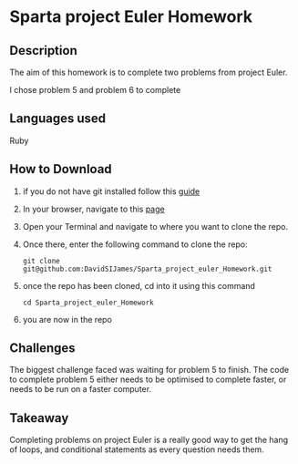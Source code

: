 # Sparta project Euler Homework
## Description

The aim of this homework is to complete two problems from project Euler.

I chose problem 5 and problem 6 to complete

## Languages used

Ruby

## How to Download
1. if you do not have git installed follow this [guide](https://gist.github.com/derhuerst/1b15ff4652a867391f03)
2. In your browser, navigate to this [page](https://github.com/DavidSIJames/Sparta_project_euler_Homework)
3. Open your Terminal and navigate to where you want to clone the repo.
4. Once there, enter the following command to clone the repo:

	```terminal
	git clone git@github.com:DavidSIJames/Sparta_project_euler_Homework.git
	```
5. once the repo has been cloned, cd into it using this command

	```terminal
	cd Sparta_project_euler_Homework
	```
6. you are now in the repo

## Challenges

The biggest challenge faced was waiting for problem 5 to finish. The code to complete problem 5 either needs to be optimised to complete faster, or needs to be run on a faster computer.

## Takeaway

Completing problems on project Euler is a really good way to get the hang of loops, and conditional statements as every question needs them.
